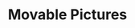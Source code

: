 ---
title: Movable Pictures
image: movablepicture.jpg
group: book
url: http://tactilepicturebooks.org
tagline: How can we 3D model and print tactile pictures that move as a child pull, flip, and spin?
---